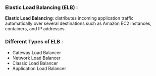 ### Elastic Load Balancing (ELB) : 

**Elastic Load Balancing**: distributes incoming application traffic automatically over several destinations such as Amazon EC2 instances, containers, and IP addresses.

### Different Types of ELB : 

- Gateway Load Balancer
- Network Load Balancer
- Classic Load Balancer
- Application Load Balancer

